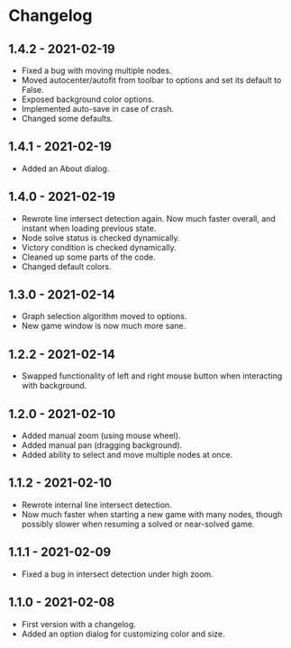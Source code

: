 # Changelog

## 1.4.2 - 2021-02-19
- Fixed a bug with moving multiple nodes.
- Moved autocenter/autofit from toolbar to options and set its default
  to False.
- Exposed background color options.
- Implemented auto-save in case of crash.
- Changed some defaults.

## 1.4.1 - 2021-02-19
- Added an About dialog.

## 1.4.0 - 2021-02-19
- Rewrote line intersect detection again. Now much faster overall, and
  instant when loading previous state.
- Node solve status is checked dynamically.
- Victory condition is checked dynamically.
- Cleaned up some parts of the code.
- Changed default colors.

## 1.3.0 - 2021-02-14
- Graph selection algorithm moved to options.
- New game window is now much more sane.

## 1.2.2 - 2021-02-14
- Swapped functionality of left and right mouse button when
  interacting with background.

## 1.2.0 - 2021-02-10
- Added manual zoom (using mouse wheel).
- Added manual pan (dragging background).
- Added ability to select and move multiple nodes at once.

## 1.1.2 - 2021-02-10
- Rewrote internal line intersect detection.
- Now much faster when starting a new game with many nodes, though
  possibly slower when resuming a solved or near-solved game.

## 1.1.1 - 2021-02-09
- Fixed a bug in intersect detection under high zoom.

## 1.1.0 - 2021-02-08
- First version with a changelog.
- Added an option dialog for customizing color and size.
